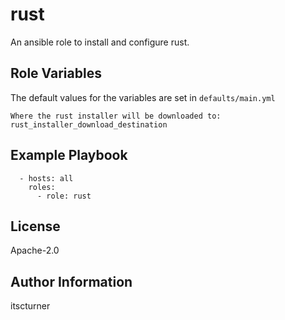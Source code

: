 rust
====

An ansible role to install and configure rust.

Role Variables
--------------
The default values for the variables are set in `defaults/main.yml`
```
Where the rust installer will be downloaded to:
rust_installer_download_destination
```

Example Playbook
----------------
```
  - hosts: all
    roles:
      - role: rust
```

License
-------

Apache-2.0

Author Information
------------------

itscturner
